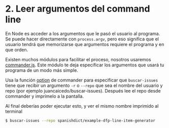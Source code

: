 # 2. Leer argumentos del command line

En Node es acceder a los argumentos que le pasó el usuario al programa. Se puede
hacer directamente con `process.argv`, pero eso significa que el usuario tendrá
que memorizarse que argumentos requiere el programa y en que orden.

Existen muchos módulos para facilitar el proceso, nosotros usaremos
[commander.js](https://github.com/tj/commander.js/). Este módulo te deja
especificar los argumentos que usará tu programa de un modo más simple.

Usa la función [option](https://github.com/tj/commander.js/#option-parsing) de
commander para especificar que `buscar-issues` tiene que recibir un argumento
`-r` o `--repo` que sea el nombre del usuario y repo (por ejemplo
juancaicedo/buscar-issues). Después lee el repo desde commander y imprímelo a la
pantalla.

Al final deberías poder ejecutar esto, y ver el mismo nombre imprimido al
terminal

```bash
$ buscar-issues --repo spanishdict/example-dfp-line-item-generator
```
